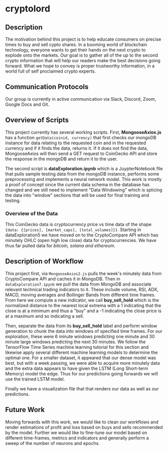 # cryptolord

## Description

The motivation behind this project is to help educate consumers on precise times to buy and sell cypto shares.  In a booming world of blockchain technology, everyone wants to get their hands on the next crypto to explode onto the markets.  Our goal is to gather all of the up to the second crypto information that will help our readers make the best decisions going forward. What we hope to convey is proper trustworthy information, in a world full of self proclaimed crypto experts.

## Communication Protocols

Our group is currently in active communication via Slack, Discord, Zoom, Google Docs and Git.

## Overview of Scripts

This project currently has several working scripts. First, **MongooseAxios.js** has a function ```getData(coinid, currency)``` that first checks our mongoDB instance for data relating to the requested coin and in the requested currency and if it finds the data, returns it. If it does not find the data, MongooseAxios will then send a GET request to CoinGecko API and store the response in the mongoDB and return it to the user.

The second script is **dataExploration.ipynb** which is a JuypterNotebook file that pulls sample testing data from the mongoDB instance, performs some preprocessing and implements a neural network model. This work is mostly a proof of concept since the current data schema in the database has changed and we still need to implement "Data Windowing" which is splicing the data into "window" sections that will be used for final training and testing.

### Overview of the Data

This CoinGecko data is cryptocurrency price vs time data of the shape ``` {data: {[prices], [market_caps], [total_volumes]}} ```. Starting in dataExploration5 we have moved on to the CryptoCompare API which has minutely OHLC (open high low close) data for cryptocurrencies. We have thus far pulled data for *bitcoin, solana and ethereum*.

## Description of Workflow

This project first, via ```MongooseAxios2.js``` pulls the week's minutely data from CryptoCompare API and caches it in MongoDB. Then in ```dataExploration7.ipynb``` we pull the data from MongoDB and associate relevant technical trading indicators to it. These include volume, RSI, ADX, MACD, moving averages and Bollinger Bands from different time frames. From here we compute a new indicator, we call **buy_sell_hold** which is the normalized distance to the nearest local extrema with a 1 indicating that the close is at a minimum and thus a "buy" and a -1 indicating the close price is at a maximum and so indicating a sell.

Then, separate the data from its **buy_sell_hold** label and perform window generation to chunk the data into windows of specified time frames. For our exploration, these were 6 minute windows predicting one minute and 30 minute large windows predicting the next 30 minutes. We follow the TensorFlow Time Series machine learning tutorial for this section and likewise apply several different machine learning models to determine the optimal one. For a smaller dataset, it appeared that our dense model was best, but with a week passing, we were able to acquire more minutely data and the extra data appears to have given the LSTM (Long Short-term Memory) model the edge. Thus for our predictions going forwards we will use the trained LSTM model.

Finally we have a visualization file that that renders our data as well as our predictions.

## Future Work

Moving forwards with this work, we would like to clean our workflows and render estimations of profit and loss based on buys and sells recommended by the model. Further we would like to fine-tune our model based on different time-frames, metrics and indicators and generally perform a sweep of the number of neurons and epochs. 